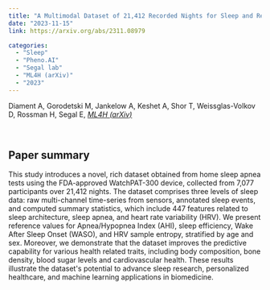 ```yaml
---
title: "A Multimodal Dataset of 21,412 Recorded Nights for Sleep and Respiratory Research"
date: "2023-11-15"
link: https://arxiv.org/abs/2311.08979

categories:
  - "Sleep"
  - "Pheno.AI"
  - "Segal lab"
  - "ML4H (arXiv)"
  - "2023"
---
```


Diament A, Gorodetski M, Jankelow A, Keshet A, Shor T, Weissglas-Volkov D, Rossman H, Segal E, [*ML4H (arXiv)*](https://arxiv.org/abs/2311.08979)



<br/>

## Paper summary

This study introduces a novel, rich dataset obtained from home sleep apnea tests using the FDA-approved WatchPAT-300 device, collected from 7,077 participants over 21,412 nights. The dataset comprises three levels of sleep data: raw multi-channel time-series from sensors, annotated sleep events, and computed summary statistics, which include 447 features related to sleep architecture, sleep apnea, and heart rate variability (HRV). We present reference values for Apnea/Hypopnea Index (AHI), sleep efficiency, Wake After Sleep Onset (WASO), and HRV sample entropy, stratified by age and sex. Moreover, we demonstrate that the dataset improves the predictive capability for various health related traits, including body composition, bone density, blood sugar levels and cardiovascular health. These results illustrate the dataset's potential to advance sleep research, personalized healthcare, and machine learning applications in biomedicine.